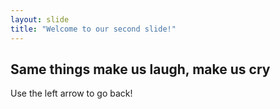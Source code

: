 ```yaml
---
layout: slide
title: "Welcome to our second slide!"
---
```

**Same things make us laugh, make us cry**
-------------------------------------------
Use the left arrow to go back!